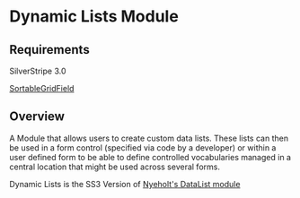 Dynamic Lists Module
=================

Requirements
--------

SilverStripe 3.0

[SortableGridField](https://github.com/UndefinedOffset/SortableGridField)

Overview
--------

A Module that allows users to create custom data lists. These lists can then 
be used in a form control (specified via code by a developer) or within a 
user defined form to be able to define controlled vocabularies managed
in a central location that might be used across several forms. 

Dynamic Lists is the SS3 Version of [Nyeholt's DataList module](https://github.com/nyeholt/silverstripe-datalists)



